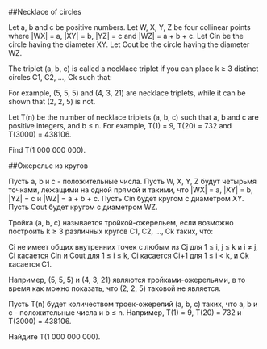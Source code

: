 ##Necklace of circles

Let a, b and c be positive numbers.
Let W, X, Y, Z be four collinear points where |WX| = a, |XY| = b, |YZ| = c and |WZ| = a + b + c.
Let Cin be the circle having the diameter XY.
Let Cout be the circle having the diameter WZ.

The triplet (a, b, c) is called a necklace triplet if you can place k ≥ 3 distinct circles C1, C2, ..., Ck such that:


For example, (5, 5, 5) and (4, 3, 21) are necklace triplets, while it can be shown that (2, 2, 5) is not.



Let T(n) be the number of necklace triplets (a, b, c) such that a, b and c are positive integers, and b ≤ n.
For example, T(1) = 9, T(20) = 732 and T(3000) = 438106.


Find T(1 000 000 000).

##Ожерелье из кругов

Пусть a, b и c - положительные числа.
Пусть W, X, Y, Z будут четырьмя точками, лежащими на одной прямой и такими, что |WX| = a, |XY| = b, |YZ| = c и |WZ| = a + b + c.
Пусть Cin будет кругом с диаметром XY.
Пусть Cout будет кругом с диаметром WZ.


Тройка (a, b, c) называется тройкой-ожерельем, если возможно построить k ≥ 3 различных кругов C1, C2, ..., Ck таких, что:

Ci не имеет общих внутренних точек с любым из Cj для 1 ≤ i, j ≤ k и i ≠ j,
Ci касается Cin и Cout для 1 ≤ i ≤ k,
Ci касается Ci+1 для 1 ≤ i < k, и
Ck касается C1.


Например, (5, 5, 5) и (4, 3, 21) являются тройками-ожерельями, в то время как можно показать, что (2, 2, 5) таковой не является.



Пусть T(n) будет количеством троек-ожерелий (a, b, c) таких, что a, b и c - положительные числа и b ≤ n.
Например, T(1) = 9, T(20) = 732 и T(3000) = 438106.


Найдите T(1 000 000 000).

